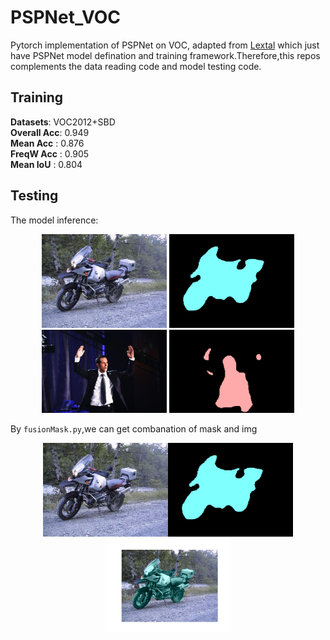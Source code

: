 # PSPNet_VOC
Pytorch implementation of PSPNet on VOC, adapted from
[Lextal](https://github.com/Lextal/pspnet-pytorch) which just have
PSPNet model defination and training framework.Therefore,this repos complements the data reading code and model testing code.

## Training
**Datasets**: VOC2012+SBD <br>
**Overall Acc**: 	0.949<br>
**Mean Acc** : 	  0.876<br>
**FreqW Acc** : 	0.905<br>
**Mean IoU** : 	  0.804<br>

## Testing
The model inference:
<center class="half">
    <img src="https://github.com/Tacode/PSPNet_VOC/blob/master/mot.jpg" width="200"/>
    <img src="https://github.com/Tacode/PSPNet_VOC/blob/master/img/mot_mask.png" width="200"/>
</center>

<center class="half">
    <img src="https://github.com/Tacode/PSPNet_VOC/blob/master/person.jpg" width="200"/>
    <img src="https://github.com/Tacode/PSPNet_VOC/blob/master/img/person_mask.png" width="200"/>
</center>

By `fusionMask.py`,we can get combanation of mask and img
<center class="third">
    <img src="https://github.com/Tacode/PSPNet_VOC/blob/master/mot.jpg" width="200"/><img src="https://github.com/Tacode/PSPNet_VOC/blob/master/img/mot_mask.png" width="200"/><img src="https://github.com/Tacode/PSPNet_VOC/blob/master/img/mot_fusion.png" width="200"/>
</center>

